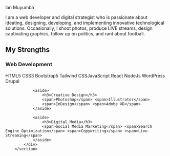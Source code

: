 Ian Muyumba
<p>I am a web developer and digital strategist who is passionate about ideating, designing, developing, and implementing innovative technological solutions. Occasionally, I shoot photos, produce LIVE streams, design captivating graphics, follow up on politics, and rant about football.</p>

<section class="strengths">
            <h2>My Strengths</h2>
            <div>
                <aside>
                    <h3>Web Development</h3>
                    <span>HTML5</span> <span>CSS3</span> <span>Bootstrap5</span> 
                    <span>Tailwind CSS</span><span>JavaScript</span> 
                    <span>React</span> <span>NodeJs</span> 
                    <span>WordPress</span> 
                    <span>Drupal</span>
                </aside>
    
                <aside>
                    <h3>Creative Design</h3>
                    <span>Photoshop</span> <span>Illustrator</span>
                    <span>InDesign</span> <span>Adobe XD</span>
                </aside>
    
                <aside>
                    <h3>Digital Media</h3>
                    <span>Social Media Marketing</span> <span>Search Engine Optimization</span> <span>Copywriting</span> <span>Live-Streaming</span>
                </aside>
            </div>            
        </section>
